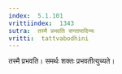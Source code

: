 ```yaml
---
index:  5.1.101
vrittiindex:  1343
sutra:  तस्मै प्रभवति सन्तापादिभ्यः
vritti:  tattvabodhini 
---
```


तस्मै प्रभवति। समर्थः शक्तः प्रभवतीत्युच्यते। 

